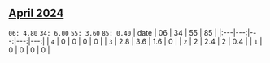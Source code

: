 ## [April 2024](2024-04.csv)

`06: 4.80` `34: 6.00` `55: 3.60` `85: 0.40` 
| date | 06 | 34 | 55 | 85 |
|:---|---:|---:|---:|---:|
| `4` | 0 | 0 | 0 | 0 <tr></tr>|
| `3` | 2.8 | 3.6 | 1.6 | 0 <tr></tr>|
| `2` | 2 | 2.4 | 2 | 0.4 <tr></tr>|
| `1` | 0 | 0 | 0 | 0 <tr></tr>|
